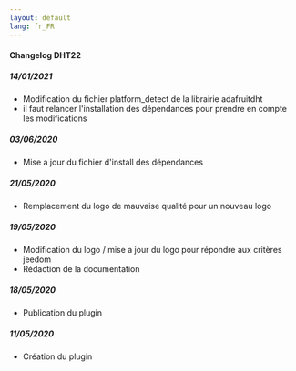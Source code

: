 ```yaml
---
layout: default
lang: fr_FR
---
```


#### Changelog DHT22

##### 14/01/2021
- Modification du fichier platform_detect de la librairie adafruitdht 
- il faut relancer l'installation des dépendances pour prendre en compte les modifications
##### 03/06/2020
- Mise a jour du fichier d'install des dépendances

##### 21/05/2020
- Remplacement du logo de mauvaise qualité pour un nouveau logo 
##### 19/05/2020
- Modification du logo / mise a jour du logo pour répondre aux critères jeedom
- Rédaction de la documentation

##### 18/05/2020

- Publication du plugin

##### 11/05/2020

- Création du plugin